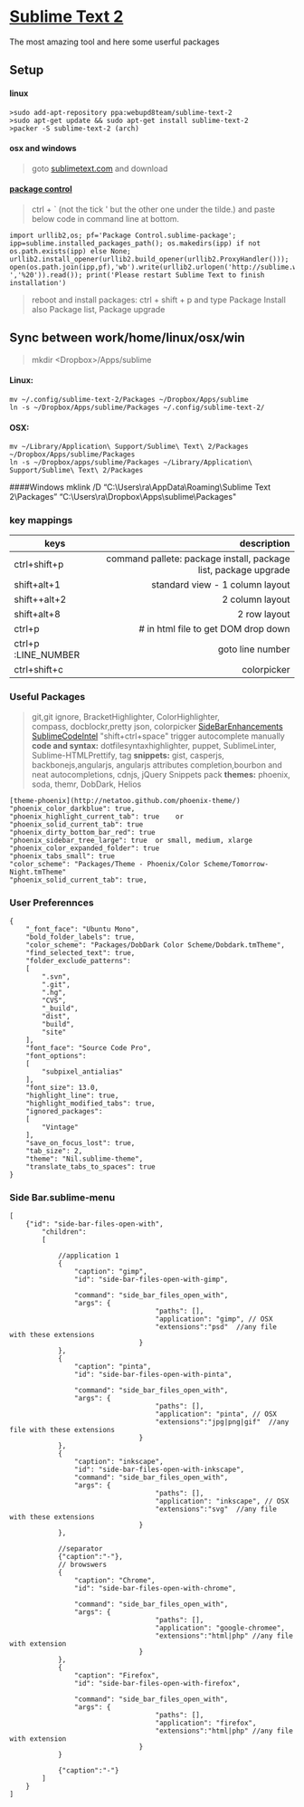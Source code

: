 [Sublime Text 2](http://www.sublimetext.com/2)
=======================================
The most amazing tool and here some userful packages
## Setup
#### linux
    >sudo add-apt-repository ppa:webupd8team/sublime-text-2
    >sudo apt-get update && sudo apt-get install sublime-text-2
    >packer -S sublime-text-2 (arch)
    
#### osx and windows
   >goto [sublimetext.com](http://www.sublimetext.com/2) and download
   
#### [package control](http://wbond.net/sublime_packages/package_control)
> ctrl + ` (not the tick ' but the other one under the tilde.) and paste below code in command line at bottom. 
```
import urllib2,os; pf='Package Control.sublime-package'; ipp=sublime.installed_packages_path(); os.makedirs(ipp) if not os.path.exists(ipp) else None; urllib2.install_opener(urllib2.build_opener(urllib2.ProxyHandler())); open(os.path.join(ipp,pf),'wb').write(urllib2.urlopen('http://sublime.wbond.net/'+pf.replace(' ','%20')).read()); print('Please restart Sublime Text to finish installation')
```
>reboot and install packages: 
>ctrl + shift + p and type Package Install  also Package list,  Package upgrade

## Sync between work/home/linux/osx/win
>mkdir &lt;Dropbox&gt;/Apps/sublime
#### Linux:
    mv ~/.config/sublime-text-2/Packages ~/Dropbox/Apps/sublime
    ln -s ~/Dropbox/Apps/sublime/Packages ~/.config/sublime-text-2/
#### OSX:
    mv ~/Library/Application\ Support/Sublime\ Text\ 2/Packages ~/Dropbox/Apps/sublime/Packages
    ln -s ~/Dropbox/apps/sublime/Packages ~/Library/Application\ Support/Sublime\ Text\ 2/Packages
####Windows
    mklink /D “C:\Users\ra\AppData\Roaming\Sublime Text 2\Packages” “C:\Users\ra\Dropbox\Apps\sublime\Packages"

### key mappings

| keys                   |   description|
|----------------------- | -----------: |
|ctrl+shift+p            |   command pallete: package install, package list, package upgrade|
|shift+alt+1             |   standard view - 1 column layout|
|shift++alt+2            |   2 column layout|
|shift+alt+8             |   2 row layout |
|ctrl+p                  |   #  in html file to get DOM drop down|
| ctrl+p :LINE_NUMBER    |      goto line number|
|ctrl+shift+c            |    colorpicker                 |

### Useful Packages
>git,git ignore, BracketHighlighter, ColorHighlighter,  
>compass, docblockr,pretty json, colorpicker
>[SideBarEnhancements](https://github.com/titoBouzout/SideBarEnhancements)
>[SublimeCodeIntel](https://github.com/Kronuz/SublimeCodeIntel) "shift+ctrl+space"  trigger autocomplete manually
__code and syntax:__
>dotfilesyntaxhighlighter, puppet, SublimeLinter, Sublime-HTMLPrettify, tag
__snippets:__
>gist, casperjs, backbonejs,angularjs, angularjs attributes completion,bourbon and neat autocompletions, cdnjs, jQuery Snippets pack
__themes:__ phoenix, soda, themr, DobDark, Helios
```
[theme-phoenix](http://netatoo.github.com/phoenix-theme/) 
"phoenix_color_darkblue": true,
"phoenix_highlight_current_tab": true    or "phoenix_solid_current_tab": true
"phoenix_dirty_bottom_bar_red": true
"phoenix_sidebar_tree_large": true  or small, medium, xlarge
"phoenix_color_expanded_folder": true
"phoenix_tabs_small": true
"color_scheme": "Packages/Theme - Phoenix/Color Scheme/Tomorrow-Night.tmTheme"
"phoenix_solid_current_tab": true,
```
### User Preferennces
```
{
    "_font_face": "Ubuntu Mono",
	"bold_folder_labels": true,
	"color_scheme": "Packages/DobDark Color Scheme/Dobdark.tmTheme",
	"find_selected_text": true,
	"folder_exclude_patterns":
	[
		".svn",
		".git",
		".hg",
		"CVS",
		"_build",
		"dist",
		"build",
		"site"
	],
	"font_face": "Source Code Pro",
	"font_options":
	[
		"subpixel_antialias"
	],
	"font_size": 13.0,
	"highlight_line": true,
	"highlight_modified_tabs": true,
	"ignored_packages":
	[
		"Vintage"
	],
	"save_on_focus_lost": true,
	"tab_size": 2,
	"theme": "Nil.sublime-theme",
	"translate_tabs_to_spaces": true
}
```

### Side Bar.sublime-menu
```
[
	{"id": "side-bar-files-open-with",
		"children":
		[

			//application 1
			{
				"caption": "gimp",
				"id": "side-bar-files-open-with-gimp",

				"command": "side_bar_files_open_with",
				"args": {
									"paths": [],
									"application": "gimp", // OSX
									"extensions":"psd"  //any file with these extensions
								}
			},
			{
				"caption": "pinta",
				"id": "side-bar-files-open-with-pinta",

				"command": "side_bar_files_open_with",
				"args": {
									"paths": [],
									"application": "pinta", // OSX
									"extensions":"jpg|png|gif"  //any file with these extensions
								}
			},
			{
				"caption": "inkscape",
				"id": "side-bar-files-open-with-inkscape",
				"command": "side_bar_files_open_with",
				"args": {
									"paths": [],
									"application": "inkscape", // OSX
									"extensions":"svg"  //any file with these extensions
								}
			},

			//separator
			{"caption":"-"},		
			// browswers
			{
				"caption": "Chrome",
				"id": "side-bar-files-open-with-chrome",

				"command": "side_bar_files_open_with",
				"args": {
									"paths": [],
									"application": "google-chromee",
									"extensions":"html|php" //any file with extension
								}
			},
			{
				"caption": "Firefox",
				"id": "side-bar-files-open-with-firefox",

				"command": "side_bar_files_open_with",
				"args": {
									"paths": [],
									"application": "firefox",
									"extensions":"html|php" //any file with extension
								}
			}

			{"caption":"-"}
		]
	}
]
```
